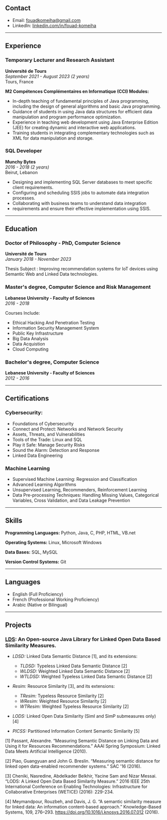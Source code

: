 ## Contact
- Email: [fouadkomeiha@gmail.com](mailto:fouadkomeiha@gmail.com)
- LinkedIn: [linkedin.com/in/fouad-komeiha](https://www.linkedin.com/in/fouad-komeiha)

***

## Experience

### Temporary Lecturer and Research Assistant
**Université de Tours**  
*September 2021 - August 2023 (2 years)*  
Tours, France

**M2 Compétences Complémentaires en Informatique (CCI) Modules:**
- In-depth teaching of fundamental principles of Java programming, including the design of general algorithms and basic Java programming.
- Guidance of students in using Java data structures for efficient data manipulation and program performance optimization.
- Experience in teaching web development using Java Enterprise Edition (JEE) for creating dynamic and interactive web applications.
- Training students in integrating complementary technologies such as XML for data manipulation and storage.

### SQL Developer
**Munchy Bytes**  
*2016 - 2018 (2 years)*  
Beirut, Lebanon

- Designing and implementing SQL Server databases to meet specific client requirements.
- Configuring and scheduling SSIS jobs to automate data integration processes.
- Collaborating with business teams to understand data integration
- requirements and ensure their effective implementation using SSIS.

***

## Education

### Doctor of Philosophy - PhD, Computer Science
**Université de Tours**  
*January 2018 - November 2023*

Thesis Subject : Improving recommendation systems for IoT devices using Semantic Web and Linked Data technologies.

### Master's degree, Computer Science and Risk Management
**Lebanese University - Faculty of Sciences**  
*2016 - 2018*

Courses Include:
- Ethical Hacking And Penetration Testing
- Information Security Management System
- Public Key Infrastructure
- Big Data Analysis
- Data Acquistion
- Cloud Computing

### Bachelor's degree, Computer Science
**Lebanese University - Faculty of Sciences**  
*2012 - 2016*

***

## Certifications

### Cybersecurity:
- Foundations of Cybersecurity
- Connect and Protect: Networks and Network Security
- Assets, Threats, and Vulnerabilities
- Tools of the Trade: Linux and SQL
- Play it Safe: Manage Security Risks
- Sound the Alarm: Detection and Response
- Linked Data Engineering

### Machine Learning
- Supervised Machine Learning: Regression and Classification
- Advanced Learning Algorithms
- Unsupervised Learning, Recommenders, Reinforcement Learning
- Data Pre-processing Techniques: Handling Missing Values, Categorical Variables, Cross Validation, and Data Leakage Prevention

***

## Skills

**Programming Languages:**
Python, Java, C, PHP, HTML, VB.net 

**Operating Systems:**
Linux, Microsoft Windows

**Data Bases:**
SQL, MySQL

**Version Control Systems:**
Git

***

## Languages
- English (Full Proficiency)
- French (Professional Working Proficiency)
- Arabic (Native or Bilingual)

***

## Projects
### [LDS](https://github.com/FouadKom/lds): An Open-source Java Library for Linked Open Data Based Similarity Measures.
* *LDSD:* Linked Data Semantic Distance [1], and its extensions:
   * *TLDSD:* Typeless Linked Data Semantic Distance [2]
   * *WLDSD:* Weighted Linked Data Semantic Distance [2]
   * *WTLDSD:* Weighted Typeless Linked Data Semantic Distance [2]

* *Resim:* Resource Similarity [3], and its extensions:
  * *TResim:* Typeless Resource Similarity [2]
  * *WResim:* Weighted Resource Similarity [2]
  * *WTResim:* Weighted Typeless Resource Similarity [2]

* *LODS:* Linked Open Data Similarity (SimI and SimP submeasures only) [4]

* *PICSS:* Partitioned Information Content Semantic Similarity [5]

[1] Passant, Alexandre. “Measuring Semantic Distance on Linking Data and Using it for Resources Recommendations.” AAAI Spring Symposium: Linked Data Meets Artificial Intelligence (2010).

[2] Piao, Guangyuan and John G. Breslin. “Measuring semantic distance for linked open data-enabled recommender systems.” SAC '16 (2016).

[3] Cheniki, Nasredine, Abdelkader Belkhir, Yacine Sam and Nizar Messai. “LODS: A Linked Open Data Based Similarity Measure.” 2016 IEEE 25th International Conference on Enabling Technologies: Infrastructure for Collaborative Enterprises (WETICE) (2016): 229-234.

[4] Meymandpour, Rouzbeh, and Davis, J. G. “A semantic similarity measure for linked data: An information content-based approach.” Knowledge-Based Systems, 109, 276–293. https://doi.org/10.1016/j.knosys.2016.07.012 (2016).



